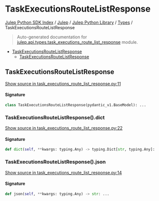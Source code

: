 # TaskExecutionsRouteListResponse

[Julep Python SDK Index](../../../README.md#julep-python-sdk-index) / [Julep](../../index.md#julep) / [Julep Python Library](../index.md#julep-python-library) / [Types](./index.md#types) / TaskExecutionsRouteListResponse

> Auto-generated documentation for [julep.api.types.task_executions_route_list_response](../../../../../../../julep/api/types/task_executions_route_list_response.py) module.

- [TaskExecutionsRouteListResponse](#taskexecutionsroutelistresponse)
  - [TaskExecutionsRouteListResponse](#taskexecutionsroutelistresponse-1)

## TaskExecutionsRouteListResponse

[Show source in task_executions_route_list_response.py:11](../../../../../../../julep/api/types/task_executions_route_list_response.py#L11)

#### Signature

```python
class TaskExecutionsRouteListResponse(pydantic_v1.BaseModel): ...
```

### TaskExecutionsRouteListResponse().dict

[Show source in task_executions_route_list_response.py:22](../../../../../../../julep/api/types/task_executions_route_list_response.py#L22)

#### Signature

```python
def dict(self, **kwargs: typing.Any) -> typing.Dict[str, typing.Any]: ...
```

### TaskExecutionsRouteListResponse().json

[Show source in task_executions_route_list_response.py:14](../../../../../../../julep/api/types/task_executions_route_list_response.py#L14)

#### Signature

```python
def json(self, **kwargs: typing.Any) -> str: ...
```